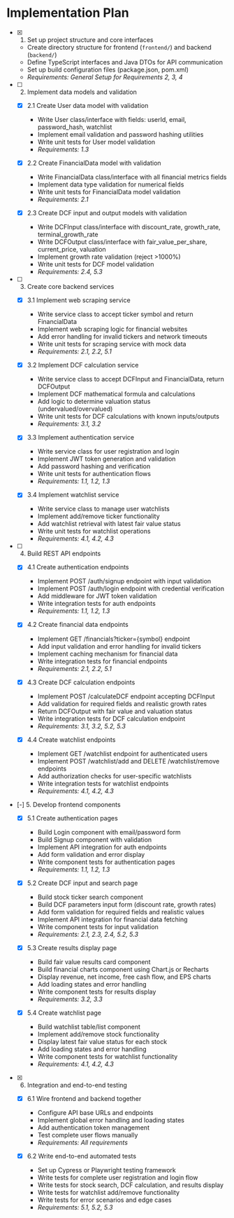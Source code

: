 # Implementation Plan

- [x] 1. Set up project structure and core interfaces
  - Create directory structure for frontend (`frontend/`) and backend (`backend/`)
  - Define TypeScript interfaces and Java DTOs for API communication
  - Set up build configuration files (package.json, pom.xml)
  - _Requirements: General Setup for Requirements 2, 3, 4_

- [ ] 2. Implement data models and validation
  - [x] 2.1 Create User data model with validation
    - Write User class/interface with fields: userId, email, password_hash, watchlist
    - Implement email validation and password hashing utilities
    - Write unit tests for User model validation
    - _Requirements: 1.3_

  - [x] 2.2 Create FinancialData model with validation
    - Write FinancialData class/interface with all financial metrics fields
    - Implement data type validation for numerical fields
    - Write unit tests for FinancialData model validation
    - _Requirements: 2.1_

  - [x] 2.3 Create DCF input and output models with validation
    - Write DCFInput class/interface with discount_rate, growth_rate, terminal_growth_rate
    - Write DCFOutput class/interface with fair_value_per_share, current_price, valuation
    - Implement growth rate validation (reject >1000%)
    - Write unit tests for DCF model validation
    - _Requirements: 2.4, 5.3_

- [ ] 3. Create core backend services
  - [x] 3.1 Implement web scraping service
    - Write service class to accept ticker symbol and return FinancialData
    - Implement web scraping logic for financial websites
    - Add error handling for invalid tickers and network timeouts
    - Write unit tests for scraping service with mock data
    - _Requirements: 2.1, 2.2, 5.1_

  - [x] 3.2 Implement DCF calculation service
    - Write service class to accept DCFInput and FinancialData, return DCFOutput
    - Implement DCF mathematical formula and calculations
    - Add logic to determine valuation status (undervalued/overvalued)
    - Write unit tests for DCF calculations with known inputs/outputs
    - _Requirements: 3.1, 3.2_

  - [x] 3.3 Implement authentication service
    - Write service class for user registration and login
    - Implement JWT token generation and validation
    - Add password hashing and verification
    - Write unit tests for authentication flows
    - _Requirements: 1.1, 1.2, 1.3_

  - [x] 3.4 Implement watchlist service
    - Write service class to manage user watchlists
    - Implement add/remove ticker functionality
    - Add watchlist retrieval with latest fair value status
    - Write unit tests for watchlist operations
    - _Requirements: 4.1, 4.2, 4.3_

- [ ] 4. Build REST API endpoints
  - [x] 4.1 Create authentication endpoints
    - Implement POST /auth/signup endpoint with input validation
    - Implement POST /auth/login endpoint with credential verification
    - Add middleware for JWT token validation
    - Write integration tests for auth endpoints
    - _Requirements: 1.1, 1.2, 1.3_

  - [x] 4.2 Create financial data endpoints
    - Implement GET /financials?ticker={symbol} endpoint
    - Add input validation and error handling for invalid tickers
    - Implement caching mechanism for financial data
    - Write integration tests for financial endpoints
    - _Requirements: 2.1, 2.2, 5.1_

  - [x] 4.3 Create DCF calculation endpoints
    - Implement POST /calculateDCF endpoint accepting DCFInput
    - Add validation for required fields and realistic growth rates
    - Return DCFOutput with fair value and valuation status
    - Write integration tests for DCF calculation endpoint
    - _Requirements: 3.1, 3.2, 5.2, 5.3_

  - [x] 4.4 Create watchlist endpoints
    - Implement GET /watchlist endpoint for authenticated users
    - Implement POST /watchlist/add and DELETE /watchlist/remove endpoints
    - Add authorization checks for user-specific watchlists
    - Write integration tests for watchlist endpoints
    - _Requirements: 4.1, 4.2, 4.3_

- [-] 5. Develop frontend components
  - [x] 5.1 Create authentication pages
    - Build Login component with email/password form
    - Build Signup component with validation
    - Implement API integration for auth endpoints
    - Add form validation and error display
    - Write component tests for authentication pages
    - _Requirements: 1.1, 1.2, 1.3_

  - [x] 5.2 Create DCF input and search page
    - Build stock ticker search component
    - Build DCF parameters input form (discount rate, growth rates)
    - Add form validation for required fields and realistic values
    - Implement API integration for financial data fetching
    - Write component tests for input validation
    - _Requirements: 2.1, 2.3, 2.4, 5.2, 5.3_

  - [x] 5.3 Create results display page
    - Build fair value results card component
    - Build financial charts component using Chart.js or Recharts
    - Display revenue, net income, free cash flow, and EPS charts
    - Add loading states and error handling
    - Write component tests for results display
    - _Requirements: 3.2, 3.3_

  - [x] 5.4 Create watchlist page
    - Build watchlist table/list component
    - Implement add/remove stock functionality
    - Display latest fair value status for each stock
    - Add loading states and error handling
    - Write component tests for watchlist functionality
    - _Requirements: 4.1, 4.2, 4.3_

- [x] 6. Integration and end-to-end testing
  - [x] 6.1 Wire frontend and backend together
    - Configure API base URLs and endpoints
    - Implement global error handling and loading states
    - Add authentication token management
    - Test complete user flows manually
    - _Requirements: All requirements_

  - [x] 6.2 Write end-to-end automated tests
    - Set up Cypress or Playwright testing framework
    - Write tests for complete user registration and login flow
    - Write tests for stock search, DCF calculation, and results display
    - Write tests for watchlist add/remove functionality
    - Write tests for error scenarios and edge cases
    - _Requirements: 5.1, 5.2, 5.3_